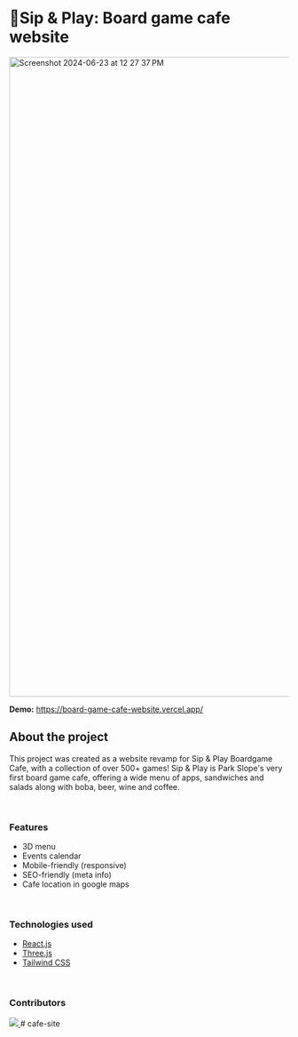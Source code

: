 # 🧋Sip & Play: Board game cafe website

<img width="1152" alt="Screenshot 2024-06-23 at 12 27 37 PM" src="https://github.com/user-attachments/assets/030986ed-0c48-45bf-a813-8bebc1b8e810">

<br/>

**Demo:** https://board-game-cafe-website.vercel.app/

## About the project
This project was created as a website revamp for Sip & Play Boardgame Cafe, with a collection of over 500+ games! Sip & Play is Park Slope's very first board game cafe, offering a wide menu of apps, sandwiches and salads along with boba, beer, wine and coffee.

<br/>

### Features
- 3D menu
- Events calendar
- Mobile-friendly (responsive)
- SEO-friendly (meta info)
- Cafe location in google maps
  
<br/>

### Technologies used

- [React.js](https://react.dev/)
- [Three.js](https://threejs.org/)
- [Tailwind CSS](https://tailwindcss.com/)

<br/>

### Contributors
<a href="https://github.com/LuaanNguyen/Board-Game-Cafe-Website/graphs/contributors">
  <img src="https://contrib.rocks/image?repo=LuaanNguyen/Board-Game-Cafe-Website" />
</a>
#   c a f e - s i t e  
 